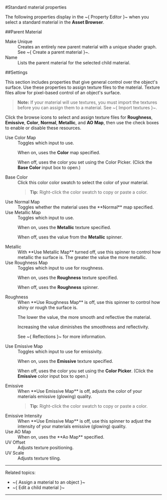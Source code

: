 #Standard material properties

The following properties display in the ~{ Property Editor }~ when you select a standard material in the **Asset Browser**.

##Parent Material

<dl>
<dt>Make Unique</dt>
<dd>Creates an entirely new parent material with a unique shader graph. See ~{ Create a parent material }~.
</dd>

<dt>Name</dt>
<dd>Lists the parent material for the selected child material.</dd>

</dl>

##Settings

This section includes properties that give general control over the  object's surface. Use these properties to assign texture files to the material. Texture files allow for pixel-based control of an object's surface.

> **Note:** If your material will use textures, you must import the textures before you can assign them to a material.  See ~{ Import textures }~.

Click the browse icons to select and assign texture files for **Roughness**, **Emissive**, **Color**, **Normal**, **Metallic**, and **AO Map**, then use the check boxes to enable or disable these resources.

<dl>

 <dt>Use Color Map</dt>

 <dd>Toggles which input to use.

  When on, uses the **Color** map specified.

  When off, uses the color you set using the Color Picker. (Click the **Base Color** input box to open.)</dd>

 <dt>Base Color</dt>
 <dd>Click this color color swatch to select the color of your material.

 >**Tip:** Right-click the color swatch to copy or paste a color.

 </dd>

 <dt>Use Normal Map</dt>
 <dd>Toggles whether the material uses the **Normal** map specified.
 </dd>

 <dt>Use Metallic Map</dt>
 <dd>Toggles which input to use.

 When on, uses the **Metallic** texture specified.

 When off, uses the value from the **Metallic** spinner.
 </dd>

 <dt>Metallic</dt>
 <dd>With **Use Metallic Map** turned off, use this spinner to control how metallic the surface is.
 The greater the value the more metallic.
 </dd>

 <dt>Use Roughness Map</dt>
 <dd>Toggles which input to use for roughness.

  When on, uses the **Roughness** texture specified.

  When off, uses the **Roughness** spinner.
 </dd>

<dt>Roughness</dt>
 <dd>When **Use Roughness Map** is off, use this spinner to control how shiny or rough the surface is.

 The lower the value, the more smooth and reflective the material.

 Increasing the value diminishes the smoothness and reflectivity.

 See ~{ Reflections }~ for more information.
 </dd>

<dt>Use Emissive Map</dt>
 <dd>Toggles which input to use for emissivity.

  When on, uses the **Emissive** texture specified.

  When off, uses the color you set using the **Color Picker**. (Click the **Emissive** color input box to open.)
 </dd>


<dt>Emissive</dt>
 <dd>When **Use Emissive Map** is off, adjusts the color of your materials emissive (glowing) quality.

 >**Tip:** Right-click the color swatch to copy or paste a color.

 </dd>

<dt>Emissive Intensity</dt>
 <dd>When **Use Emissive Map** is off, use this spinner to adjust the intensity of your materials emissive (glowing) quality.
 </dd>

<dt>Use AO Map</dt>
 <dd>When on, uses the **Ao Map** specified.
   </dd>

<dt>UV Offset</dt>
 <dd>Adjusts texture positioning.
   </dd>

<dt>UV Scale</dt>
 <dd>Adjusts texture tiling.
   </dd>
</dl>

---
Related topics:
- ~{ Assign a material to an object }~
- ~{ Edit a child material }~
---
